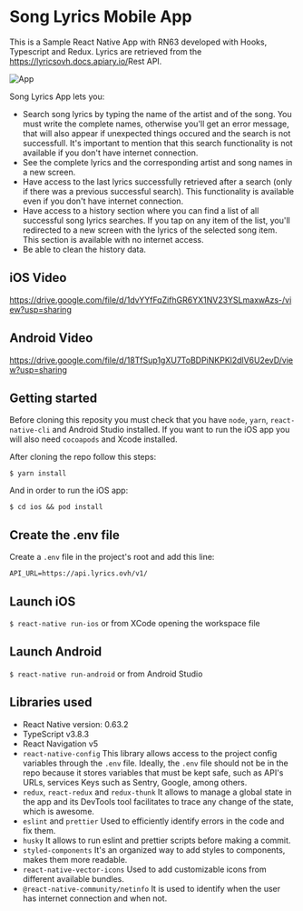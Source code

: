 # Song Lyrics Mobile App

This is a Sample React Native App with RN63 developed with Hooks, Typescript and Redux. Lyrics are retrieved from the ​https://lyricsovh.docs.apiary.io/​ Rest API.

![App](https://drive.google.com/uc?export=view&id=1lNvfVbV69GXkKGuN3kWhZHZdx1QNy3G7)


Song Lyrics App lets you:

- Search song lyrics by typing the name of the artist and of the song. You must write the complete names, otherwise you'll get an error message, that will also appear if unexpected things occured and the search is not successfull. It's important to mention that this search functionality is not available if you don't have internet connection.
- See the complete lyrics and the corresponding artist and song names in a new screen.
- Have access to the last lyrics successfully retrieved after a search (only if there was a previous successful search). This functionality is available even if you don't have internet connection.
- Have access to a history section where you can find a list of all successful song lyrics searches. If you tap on any item of the list, you'll redirected to a new screen with the lyrics of the selected song item. This section is available with no internet access.
- Be able to clean the history data.

## iOS Video
https://drive.google.com/file/d/1dvYYfFqZifhGR6YX1NV23YSLmaxwAzs-/view?usp=sharing

## Android Video

https://drive.google.com/file/d/18TfSup1gXU7ToBDPiNKPKl2dlV6U2evD/view?usp=sharing

## Getting started

Before cloning this reposity you must check that you have `node`, `yarn`, `react-native-cli` and Android Studio installed. If you want to run the iOS app you will also need `cocoapods` and Xcode installed.

After cloning the repo follow this steps:

```
$ yarn install
```

And in order to run the iOS app:

```
$ cd ios && pod install
```

## Create the .env file

Create a `.env` file in the project's root and add this line:

```
API_URL=https://api.lyrics.ovh/v1/
```

## Launch iOS

`$ react-native run-ios` or from XCode opening the workspace file

## Launch Android

`$ react-native run-android` or from Android Studio

## Libraries used

- React Native version: 0.63.2
- TypeScript v3.8.3
- React Navigation v5
- `react-native-config` This library allows access to the project config variables through the `.env` file. Ideally, the `.env` file should not be in the repo because it stores variables that must be kept safe, such as API's URLs, services Keys such as Sentry, Google, among others.
- `redux`, `react-redux` and `redux-thunk` It allows to manage a global state in the app and its DevTools tool facilitates to trace any change of the state, which is awesome.
- `eslint` and `prettier` Used to efficiently identify errors in the code and fix them.
- `husky` It allows to run eslint and prettier scripts before making a commit.
- `styled-components` It's an organized way to add styles to components, makes them more readable.
- `react-native-vector-icons` Used to add customizable icons from different available bundles.
- `@react-native-community/netinfo` It is used to identify when the user has internet connection and when not.
